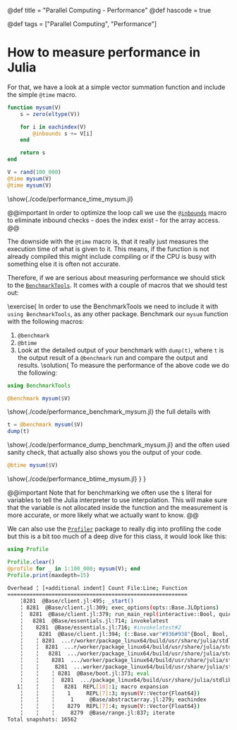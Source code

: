 @def title = "Parallel Computing - Performance"
@def hascode = true

@def tags = ["Parallel Computing", "Performance"]

# How to measure performance in Julia

For that, we have a look at a simple vector summation function and include the simple `@time` macro.
```julia:./code/performance_time_mysum.jl
function mysum(V)
    s = zero(eltype(V))

    for i in eachindex(V)
        @inbounds s += V[i]
    end

    return s
end

V = rand(100_000)
@time mysum(V)
@time mysum(V)
```
\show{./code/performance_time_mysum.jl}

@@important
In order to optimize the loop call we use the [`@inbounds`](https://docs.julialang.org/en/v1/devdocs/boundscheck/) macro to eliminate inbound checks - does the index exist - for the array access.
@@

The downside with the `@time` macro is, that it really just measures the execution time of what is given to it.
This means, if the function is not already compiled this might include compiling or if the CPU is busy with something else it is often not accurate.

Therefore, if we are serious about measuring performance we should stick to the [`BenchmarkTools`](https://juliaci.github.io/BenchmarkTools.jl/stable/).
It comes with a couple of macros that we should test out:

\exercise{
In order to use the BenchmarkTools we need to include it with `using BenchmarkTools`, as any other package.
Benchmark our `mysum` function with the following macros:
1. `@benchmark`
1. `@btime` 
1. Look at the detailed output of your benchmark with `dump(t)`, where `t` is the output result of a `@benchmark` run
and compare the output and results.
\solution{
To measure the performance of the above code we do the following:
```julia:./code/performance_benchmark_mysum.jl
using BenchmarkTools

@benchmark mysum($V)
```
\show{./code/performance_benchmark_mysum.jl}
the full details with 
```julia:./code/performance_dump_benchmark_mysum.jl
t = @benchmark mysum($V)
dump(t)
```
\show{./code/performance_dump_benchmark_mysum.jl}
and the often used sanity check, that actually also shows you the output of your code.
```julia:./code/performance_btime_mysum.jl
@btime mysum($V)
```
\show{./code/performance_btime_mysum.jl}
}
}

@@important
Note that for benchmarking we often use the `$` literal for variables to tell the Julia interpreter to use interpolation.
This will make sure that the variable is not allocated inside the function and the measurement is more accurate, or more likely what we actually want to know.
@@ 

We can also use the [`Profiler`](https://docs.julialang.org/en/v1/manual/profile/#Profiling) package to really dig into profiling the code but this is a bit too much of a deep dive for this class, it would look like this:
```julia:./code/performance.jl
using Profile

Profile.clear()
@profile for _ in 1:100_000; mysum(V); end
Profile.print(maxdepth=15)
```
```bash
Overhead ╎ [+additional indent] Count File:Line; Function
=========================================================
    ╎8281  @Base/client.jl:495; _start()
    ╎ 8281  @Base/client.jl:309; exec_options(opts::Base.JLOptions)
    ╎  8281  @Base/client.jl:379; run_main_repl(interactive::Bool, quiet::Bool, banner::Bool, history_file::Bool, color_set::Bool)
    ╎   8281  @Base/essentials.jl:714; invokelatest
    ╎    8281  @Base/essentials.jl:716; #invokelatest#2
    ╎     8281  @Base/client.jl:394; (::Base.var"#936#938"{Bool, Bool, Bool})(REPL::Module)
    ╎    ╎ 8281  ...r/worker/package_linux64/build/usr/share/julia/stdlib/v1.7/REPL/src/REPL.jl:351; run_repl(repl::REPL.AbstractREPL, consumer::Any)
    ╎    ╎  8281  ...r/worker/package_linux64/build/usr/share/julia/stdlib/v1.7/REPL/src/REPL.jl:364; run_repl(repl::REPL.AbstractREPL, consumer::Any; backend_on_current_task::Bool)
    ╎    ╎   8281  .../worker/package_linux64/build/usr/share/julia/stdlib/v1.7/REPL/src/REPL.jl:231; start_repl_backend(backend::REPL.REPLBackend, consumer::Any)
    ╎    ╎    8281  .../worker/package_linux64/build/usr/share/julia/stdlib/v1.7/REPL/src/REPL.jl:246; repl_backend_loop(backend::REPL.REPLBackend)
    ╎    ╎     8281  ...worker/package_linux64/build/usr/share/julia/stdlib/v1.7/REPL/src/REPL.jl:150; eval_user_input(ast::Any, backend::REPL.REPLBackend)
    ╎    ╎    ╎ 8281  @Base/boot.jl:373; eval
    ╎    ╎    ╎  8281  .../package_linux64/build/usr/share/julia/stdlib/v1.7/Profile/src/Profile.jl:28; top-level scope
   1╎    ╎    ╎   8281  REPL[18]:1; macro expansion
    ╎    ╎    ╎    1     REPL[7]:3; mysum(V::Vector{Float64})
    ╎    ╎    ╎     1     @Base/abstractarray.jl:279; eachindex
    ╎    ╎    ╎    8279  REPL[7]:4; mysum(V::Vector{Float64})
    ╎    ╎    ╎     8279  @Base/range.jl:837; iterate
Total snapshots: 16562
```